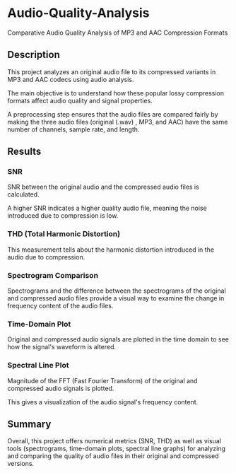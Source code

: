 # Audio-Quality-Analysis
Comparative Audio Quality Analysis of MP3 and AAC Compression Formats

## Description

This project analyzes an original audio file to its compressed variants in MP3 and AAC codecs using audio analysis. 

The main objective is to understand how these popular lossy compression formats affect audio quality and signal properties.

A preprocessing step ensures that the audio files are compared fairly by making the three audio files (original (.wav) , MP3, and AAC) have the same number of channels, sample rate, and length. 

## Results 

### SNR 

SNR between the original audio and the compressed audio files is calculated. 

A higher SNR indicates a higher quality audio file, meaning the noise introduced due to compression is low.

### THD (Total Harmonic Distortion) 

This measurement tells about the harmonic distortion introduced in the audio due to compression.

### Spectrogram Comparison

Spectrograms and the difference between the spectrograms of the original and compressed audio files provide a visual way to examine the change in  frequency content of the audio files.   

### Time-Domain Plot

Original and compressed audio signals are plotted in the time domain to see how the signal's waveform is altered. 

### Spectral Line Plot 

Magnitude of the FFT (Fast Fourier Transform) of the original and compressed audio signals is plotted. 

This gives a visualization of the audio signal's frequency content.

## Summary 

Overall, this project offers numerical metrics (SNR, THD) as well as visual tools (spectrograms, time-domain plots, spectral line graphs) for analyzing and comparing the quality of audio files in their original and compressed versions.


